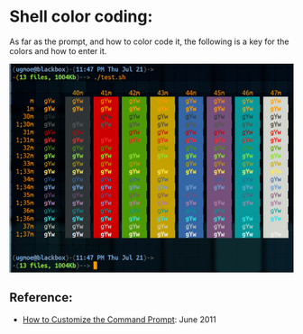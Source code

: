 # Shell color coding: 
As far as the prompt, and how to color code it, the following is a key for the colors and how to enter it. 

<img src="../img/bash_color_codes.png">


## Reference:
- [How to Customize the Command Prompt](http://code.tutsplus.com/tutorials/how-to-customize-the-command-prompt--net-20586): June 2011 